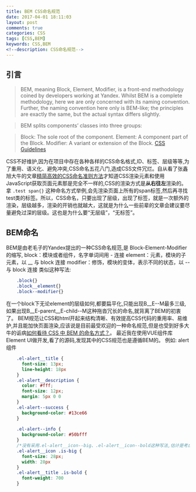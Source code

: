 ```yaml
---
title: BEM CSS命名规范
date: 2017-04-01 18:11:03
layout: post
comments: true
categories: CSS
tags: [CSS,BEM]
keywords: CSS,BEM
<!--description: CSS命名规范-->
---
```

## 引言
>BEM, meaning Block, Element, Modifier, is a front-end methodology coined by developers working at Yandex. Whilst BEM is a complete methodology, here we are only concerned with its naming convention. Further, the naming convention here only is BEM-like; the principles are exactly the same, but the actual syntax differs slightly.
 
>BEM splits components’ classes into three groups:
 
>Block: The sole root of the component.
>Element: A component part of the Block.
>Modifier: A variant or extension of the Block.
>[CSS Guidelines](http://cssguidelin.es/)
<!-- more -->

CSS不好维护,因为在项目中存在各种各样的CSS命名格式,ID、标签、层级等等,为了重用、语义化、避免冲突,CSS命名五花八门,造成CSS文件冗烂。自从看了张鑫旭大牛的文章[精简高效的CSS命名准则方法](http://www.zhangxinxu.com/wordpress/2010/09/%E7%B2%BE%E7%AE%80%E9%AB%98%E6%95%88%E7%9A%84CSS%E5%91%BD%E5%90%8D%E5%87%86%E5%88%99%E6%96%B9%E6%B3%95/)才知道CSS渲染元素和使用JavaScript获取页面元素那是完全不一样的,CSS的渲染方式是**从右往左**渲染的。
拿 `.test span{}` 这种命名方式举例,会先渲染页面上所有的span标签,然后再寻找test类的标签。所以，CSS命名，只要出现了层级，出现了标签，就是一次额外的渲染，层级越多，渲染的开销也就越大，这就是为什么一些前辈的文章会建议要尽量避免过深的层级。这也是为什么要“无层级”，“无标签”。

## BEM命名

BEM是由老毛子的Yandex提出的一种CSS命名规范,是 Block-Element-Modifier 的缩写,
block：模块或者组件，名字单词间用 - 连接
element：元素，模块的子元素，以 __ 与 block 连接
modifier：修饰，模块的变体，表示不同的状态，以 -- 与 block 连接
类似这种写法:
```CSS
    .block{}
    .block__element{}
    .block--modifier{}
```
在一个block下无论element的层级如何,都要扁平化,只能出现B\__E--M最多三级,如果出现B\__E-parent\__E-child--M这种拖沓冗长的命名,就背离了BEM的初衷了。
BEM规范让CSS和html开起来结构清晰、有效提高CSS代码的重用率、易维护,并且能加快页面渲染,应该说是目前最受欢迎的一种命名规范,但是也受到好多大牛的诟病[如何看待 CSS 中 BEM 的命名方式？](https://www.zhihu.com/question/21935157)。
最近我在使用VUE组件库Element UI做开发,看了的源码,发现其中的CSS规范也是遵循BEM的。
例如:
alert组件
```CSS
    .el-alert__title {
      font-size: 13px;
      line-height: 18px
    }
    .el-alert__description {
      color: #fff;
      font-size: 12px;
      margin: 5px 0 0
    }
    .el-alert--success {
      background-color: #13ce66
    }
    
    .el-alert--info {
      background-color: #50bfff
    }
    /*没有采用.el-alert__icon--big、.el-alert__icon--bold这种写法,估计是考虑到类名太长吧 */
    .el-alert__icon .is-big {
      font-size: 28px;
      width: 28px
    }
    .el-alert__title .is-bold {
      font-weight: 700
    }
```
                                                       

